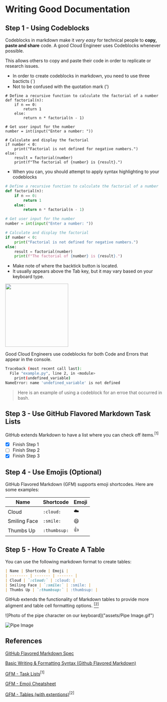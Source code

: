 # Writing Good Documentation

## Step 1 - Using Codeblocks

Codeblocks in markdown make it *very easy* for technical people to **copy, paste and share** code.
A good Cloud Engineer uses Codeblocks whenever possible.

This allows others to copy and paste their code in order  to replicate or research issues.


- In order to create codeblocks in markdown, you need to use three bacticts (`)
- Not to be confused with the quotation mark (')

```
# Define a recursive function to calculate the factorial of a number
def factorial(n):
    if n == 0:
        return 1
    else:
        return n * factorial(n - 1)

# Get user input for the number
number = int(input("Enter a number: "))

# Calculate and display the factorial
if number < 0:
    print("Factorial is not defined for negative numbers.")
else:
    result = factorial(number)
    print(f"The factorial of {number} is {result}.")
```

- When you can, you should attempt to apply syntax highlighting to your codeblocks

```python
# Define a recursive function to calculate the factorial of a number
def factorial(n):
    if n == 0:
        return 1
    else:
        return n * factorial(n - 1)

# Get user input for the number
number = int(input("Enter a number: "))

# Calculate and display the factorial
if number < 0:
    print("Factorial is not defined for negative numbers.")
else:
    result = factorial(number)
    print(f"The factorial of {number} is {result}.")

```
- Make note of where the backtick button is located.
- It usually appears above the Tab key, but it may vary based on your keyboard type.

<img width="200px" src="https://github.com/giclarke/github-docs-example/assets/28026026/1ffcdbf5-5fbb-49c9-9d62-f174836e67a4" />


Good Cloud Engineers use codeblocks for both Code and Errors that appear in the console.

```bash
Traceback (most recent call last):
  File "example.py", line 2, in <module>
    print(undefined_variable)
NameError: name 'undefined_variable' is not defined
```

> Here is an example of using a codeblock for an erroe that occurred in bash.

## Step 3 - Use GitHub Flavored Markdown Task Lists

GitHub extends Markdown to have a list where you can check off items.<sup>[1]</sup>

- [x] Finish Step 1
- [ ] Finish Step 2
- [x] Finish Step 3

## Step 4 - Use Emojis (Optional)

GitHub Flavored Markdown (GFM) supports emoji shortcodes.
Here are some examples:

| Name | Shortcode | Emoji |
| -------- | ------- | ------- |
| Cloud | `:cloud:` | :cloud: | 
| Smiling Face | `:smile:` | :smile: |
| Thumbs Up | `:thumbsup:` | :thumbsup: |

## Step 5 - How To Create A Table

You can use the following markdown format to create tables:

```markdown
| Name | Shortcode | Emoji |
| -------- | ------- | ------- |
| Cloud | `:cloud:` | :cloud: | 
| Smiling Face | `:smile:` | :smile: |
| Thumbs Up | `:thumbsup:` | :thumbsup: |

```
GitHub extends the functionality of Markdown tables to provide more aligment and table cell formatting options. [<sup>[2]</sup>](#references)

![Photo of the pipe character on our keyboard]("assets/Pipe Image.gif")


![Pipe Image](https://github.com/giclarke/github-docs-example/assets/28026026/90d1e5fa-3f32-43c2-bafe-56e6e6d37786)


## References
[GitHub Flavored Markdown Spec](https://github.github.com/gfm/) 

[Basic Writing & Formatting Syntax (Github Flavored Markdown)](https://docs.github.com/en/get-started/writing-on-github/getting-started-with-writing-and-formatting-on-github/basic-writing-and-formatting-syntax#quoting-text)

[GFM - Task Lists](https://docs.github.com/en/get-started/writing-on-github/getting-started-with-writing-and-formatting-on-github/basic-writing-and-formatting-syntax#task-lists)<sup>[1]</sup>

[GFM - Emoji Cheatsheet](https://github.com/ikatyang/emoji-cheat-sheet)

[GFM - Tables (with extentions)](https://github.github.com/gfm/#tables-extension-)<sup>[2]</sup>
